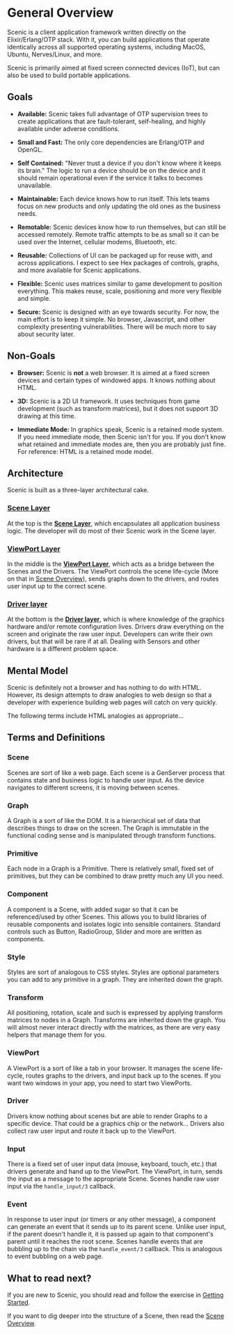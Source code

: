 # General Overview

Scenic is a client application framework written directly on the
Elixir/Erlang/OTP stack. With it, you can build applications that operate
identically across all supported operating systems, including MacOS, Ubuntu,
Nerves/Linux, and more.

Scenic is primarily aimed at fixed screen connected devices (IoT), but can also
be used to build portable applications.

## Goals

- **Available:** Scenic takes full advantage of OTP supervision trees to create
  applications that are fault-tolerant, self-healing, and highly available under
  adverse conditions.

- **Small and Fast:** The only core dependencies are Erlang/OTP and OpenGL.

- **Self Contained:** "Never trust a device if you don't know where it keeps its
  brain." The logic to run a device should be on the device and it should remain
  operational even if the service it talks to becomes unavailable.

- **Maintainable:** Each device knows how to run itself. This lets teams focus
  on new products and only updating the old ones as the business needs.

- **Remotable:** Scenic devices know how to run themselves, but can still be
  accessed remotely. Remote traffic attempts to be as small so it can be used
  over the Internet, cellular modems, Bluetooth, etc.

- **Reusable:** Collections of UI can be packaged up for reuse with, and across
  applications. I expect to see Hex packages of controls, graphs, and more
  available for Scenic applications.

- **Flexible:** Scenic uses matrices similar to game development to position
  everything. This makes reuse, scale, positioning and more very flexible and
  simple.

- **Secure:** Scenic is designed with an eye towards security. For now, the main
  effort is to keep it simple. No browser, Javascript, and other complexity
  presenting vulnerabilities. There will be much more to say about security
  later.

## Non-Goals

- **Browser:** Scenic is **not** a web browser. It is aimed at a fixed screen
  devices and certain types of windowed apps. It knows nothing about HTML.

- **3D:** Scenic is a 2D UI framework. It uses techniques from game development
  (such as transform matrices), but it does not support 3D drawing at this time.

- **Immediate Mode:** In graphics speak, Scenic is a retained mode system. If
  you need immediate mode, then Scenic isn't for you. If you don't know what
  retained and immediate modes are, then you are probably just fine. For
  reference: HTML is a retained mode model.

## Architecture

Scenic is built as a three-layer architectural cake.

### [Scene Layer](overview_scene.html)

At the top is the [**Scene Layer**](overview_scene.html), which encapsulates all
application business logic. The developer will do most of their Scenic work in
the Scene layer.

### [ViewPort Layer](overview_viewport.html)

In the middle is the [**ViewPort Layer**](overview_viewport.html), which acts as
a bridge between the Scenes and the Drivers. The ViewPort controls the scene
life-cycle (More on that in [Scene Overview](overview_scene.html)), sends graphs
down to the drivers, and routes user input up to the correct scene.

### [Driver layer](overview_driver.html)

At the bottom is the [**Driver layer**](overview_driver.html), which is where
knowledge of the graphics hardware and/or remote configuration lives. Drivers
draw everything on the screen and originate the raw user input. Developers can
write their own drivers, but that will be rare if at all. Dealing with Sensors
and other hardware is a different problem space.

## Mental Model

Scenic is definitely not a browser and has nothing to do with HTML. However, its
design attempts to draw analogies to web design so that a developer with
experience building web pages will catch on very quickly.

The following terms include HTML analogies as appropriate…

## Terms and Definitions

### Scene

Scenes are sort of like a web page. Each scene is a GenServer process that
contains state and business logic to handle user input. As the device navigates
to different screens, it is moving between scenes.

### Graph

A Graph is a sort of like the DOM. It is a hierarchical set of data that
describes things to draw on the screen. The Graph is immutable in the functional
coding sense and is manipulated through transform functions.

### Primitive

Each node in a Graph is a Primitive. There is relatively small, fixed set of
primitives, but they can be combined to draw pretty much any UI you need.

### Component

A component is a Scene, with added sugar so that it can be referenced/used by
other Scenes. This allows you to build libraries of reusable components and
isolates logic into sensible containers. Standard controls such as Button,
RadioGroup, Slider and more are written as components.

### Style

Styles are sort of analogous to CSS styles. Styles are optional parameters you
can add to any primitive in a graph. They are inherited down the graph.

### Transform

All positioning, rotation, scale and such is expressed by applying transform
matrices to nodes in a Graph. Transforms are inherited down the graph. You will
almost never interact directly with the matrices, as there are very easy helpers
that manage them for you.

### ViewPort

A ViewPort is a sort of like a tab in your browser. It manages the scene
life-cycle, routes graphs to the drivers, and input back up to the scenes. If
you want two windows in your app, you need to start two ViewPorts.

### Driver

Drivers know nothing about scenes but are able to render Graphs to a specific
device. That could be a graphics chip or the network… Drivers also collect raw
user input and route it back up to the ViewPort.

### Input

There is a fixed set of user input data (mouse, keyboard, touch, etc.) that
drivers generate and hand up to the ViewPort. The ViewPort, in turn, sends the
input as a message to the appropriate Scene. Scenes handle raw user input via
the `handle_input/3` callback.

### Event

In response to user input (or timers or any other message), a component can
generate an event that it sends up to its parent scene. Unlike user input, if
the parent doesn't handle it, it is passed up again to that component's parent
until it reaches the root scene. Scenes handle events that are bubbling up to
the chain via the `handle_event/3` callback. This is analogous to event bubbling
on a web page.

## What to read next?

If you are new to Scenic, you should read and follow the exercise in [Getting Started](getting_started.html).

If you want to dig deeper into the structure of a Scene, then read the [Scene Overview](overview_scene.html).
